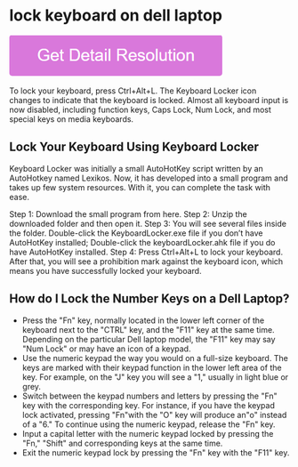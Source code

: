 # lock keyboard on dell laptop

[![lock keyboard on dell laptop](gett-stateed.png)](https://github.com/techviraal/lock.keyboard.on.dell.laptop)

To lock your keyboard, press Ctrl+Alt+L. The Keyboard Locker icon changes to indicate that the keyboard is locked. Almost all keyboard input is now disabled, including function keys, Caps Lock, Num Lock, and most special keys on media keyboards.

## Lock Your Keyboard Using Keyboard Locker

Keyboard Locker was initially a small AutoHotKey script written by an AutoHotkey named Lexikos. Now, it has developed into a small program and takes up few system resources. With it, you can complete the task with ease.

Step 1: Download the small program from here.
Step 2: Unzip the downloaded folder and then open it.
Step 3: You will see several files inside the folder. Double-click the KeyboardLocker.exe file if you don’t have AutoHotKey installed; Double-click the keyboardLocker.ahk file if you do have AutoHotKey installed.
Step 4: Press Ctrl+Alt+L to lock your keyboard. After that, you will see a prohibition mark against the keyboard icon, which means you have successfully locked your keyboard.

## How do I Lock the Number Keys on a Dell Laptop?

* Press the "Fn" key, normally located in the lower left corner of the keyboard next to the "CTRL" key, and the "F11" key at the same time. Depending on the particular Dell laptop model, the "F11" key may say "Num Lock" or may have an icon of a keypad.
* Use the numeric keypad the way you would on a full-size keyboard. The keys are marked with their keypad function in the lower left area of the key. For example, on the "J" key you will see a "1," usually in light blue or grey.
* Switch between the keypad numbers and letters by pressing the "Fn" key with the corresponding key. For instance, if you have the keypad lock activated, pressing "Fn"with the "O" key will produce an"o" instead of a "6." To continue using the numeric keypad, release the "Fn" key.
* Input a capital letter with the numeric keypad locked by pressing the "Fn," "Shift" and corresponding keys at the same time.
* Exit the numeric keypad lock by pressing the "Fn" key with the "F11" key.
